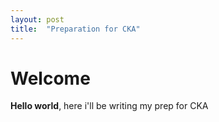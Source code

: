 ```yaml
---
layout: post
title:  "Preparation for CKA"
---
```


# Welcome

**Hello world**, here i'll be writing my prep for CKA




